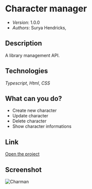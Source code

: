 Character manager
=====
* *Version*: 1.0.0
* *Authors*: Surya Hendricks, 

Description
----
A library management API. 

Technologies
----
*Typescript*, *Html*, *CSS*

What can you do? 
-----

* Create new character
* Update character
* Delete character
* Show character informations

Link 
----

[Open the project](https://silly-babbage-8cb7cb.netlify.com/)

Screenshot
----

![Charman](https://user-images.githubusercontent.com/54063721/72417321-eec96280-3778-11ea-891f-2f5e4ac09a74.png)



